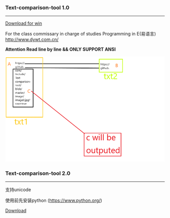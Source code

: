 ### Text-comparison-tool 1.0
***
[Download for win](https://raw.githubusercontent.com/In-clude/Text-comparison-tool/master/%E4%BD%9C%E4%B8%9A%E6%9F%A5%E6%BC%8F-%E5%B7%B2%E7%BC%96%E8%AF%91exe.zip)

For the class commissary in charge of studies
Programming in E(易语言) http://www.dywt.com.cn/

**Attention Read line by line && ONLY SUPPORT ANSI**

![IMAGE](https://github.com/In-clude/Text-comparison-tool/blob/master/image/logic.gif?raw=true)
 
 
### Text-comparison-tool 2.0
***
支持unicode

使用前先安装python (https://www.python.org/)

[Download](https://github.com/In-clude/Text-comparison-tool/blob/master/nohomework_simple.py)


